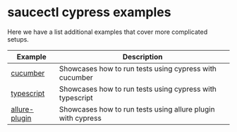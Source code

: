 # saucectl cypress examples

Here we have a list additional examples that cover more complicated setups.

| Example | Description |
| ------- | ----------- |
| [cucumber](cucumber) | Showcases how to run tests using cypress with cucumber |
| [typescript](typescript) | Showcases how to run tests using cypress with typescript |
| [allure-plugin](allure-plugin) | Showcases how to run tests using allure plugin with cypress |
